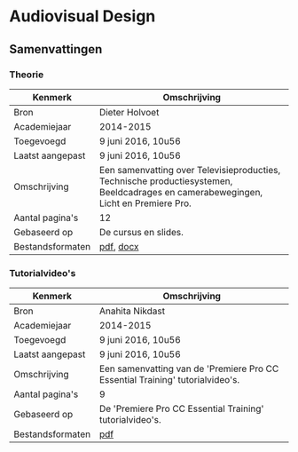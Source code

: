 # Audiovisual Design

## Samenvattingen

### Theorie
| Kenmerk           | Omschrijving                                                                                                        	|
|------------------	|---------------------------------------------------------------------------------------------------------------------	|
| Bron              | Dieter Holvoet                                                                                                       	|
| Academiejaar      | 2014-2015                                                                                                            	|
| Toegevoegd       	| 9 juni 2016, 10u56                                                                                                   	|
| Laatst aangepast 	| 9 juni 2016, 10u56                                                                                                  	|
| Omschrijving     	| Een samenvatting over Televisieproducties, Technische productiesystemen, Beeldcadrages en camerabewegingen, Licht en Premiere Pro. |
| Aantal pagina's  	| 12                                                                                                                   	|
| Gebaseerd op     	| De cursus en slides.                                                                                                 	|
| Bestandsformaten 	| [pdf](DieterHolvoet-2014-2015-Theorie.pdf), [docx](DieterHolvoet-2014-2015-Theorie.docx)                             	|

### Tutorialvideo's
| Kenmerk           | Omschrijving                                                                                                        	|
|------------------	|---------------------------------------------------------------------------------------------------------------------	|
| Bron              | Anahita Nikdast                                                                                                     	|
| Academiejaar      | 2014-2015                                                                                                            	|
| Toegevoegd       	| 9 juni 2016, 10u56                                                                                                   	|
| Laatst aangepast 	| 9 juni 2016, 10u56                                                                                                  	|
| Omschrijving     	| Een samenvatting van de 'Premiere Pro CC Essential Training' tutorialvideo's.                                         |
| Aantal pagina's  	| 9                                                                                                                   	|
| Gebaseerd op     	| De 'Premiere Pro CC Essential Training' tutorialvideo's.                                                             	|
| Bestandsformaten 	| [pdf](AnahitaNikdast-2014-2015-Tutorialvideos.pdf)                                                                   	|
